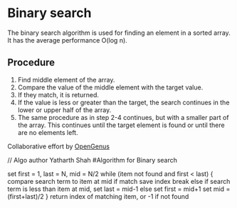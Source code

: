# Binary search
The binary search algorithm is used for finding an element in a sorted array. It has the average performance O(log n).

## Procedure
1. Find middle element of the array.
2. Compare the value of the middle element with the target value.
3. If they match, it is returned. 
4. If the value is less or greater than the target, the search continues in the lower or upper half of the array.  
5. The same procedure as in step 2-4 continues, but with a smaller part of the array. This continues until the target element is found or until there are no elements left. 

Collaborative effort by [OpenGenus](https://github.com/opengenus)

// Algo author Yatharth Shah
#Algorithm for Binary search

set first = 1, last = N, mid = N/2
while (item not found and first < last) {
compare search term to item at mid
if match
save index
break
else if search term is less than item at mid,
set last = mid-1
else
set first = mid+1
set mid = (first+last)/2
}
return index of matching item, or -1 if not found
